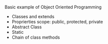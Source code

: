 Basic example of Object Oriented Programming

- Classes and extends
- Proprierties scope: public, protected, private
- Abstract Class
- Static
- Chain of class methods

